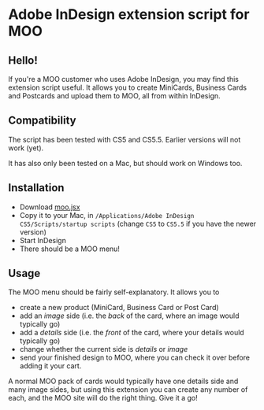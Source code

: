 # Adobe InDesign extension script for MOO

## Hello!

If you're a MOO customer who uses Adobe InDesign, you may find this
extension script useful. It allows you to create MiniCards, Business
Cards and Postcards and upload them to MOO, all from within InDesign.

## Compatibility

The script has been tested with CS5 and CS5.5. Earlier versions will
not work (yet).

It has also only been tested on a Mac, but should work on Windows too.

## Installation

* Download [moo.jsx](https://raw.github.com/moodev/moo-indesign/master/moo.jsx)
* Copy it to your Mac, in `/Applications/Adobe InDesign CS5/Scripts/startup scripts` (change `CS5` to `CS5.5` if you have the newer version)
* Start InDesign
* There should be a MOO menu!

## Usage

The MOO menu should be fairly self-explanatory. It allows you to

* create a new product (MiniCard, Business Card or Post Card)
* add an _image_ side (i.e. the _back_ of the card, where an image would typically go)
* add a _details_ side (i.e. the _front_ of the card, where your details would typically go)
* change whether the current side is _details_ or _image_
* send your finished design to MOO, where you can check it over before adding it your cart.

A normal MOO pack of cards would typically have one details side and
many image sides, but using this extension you can create any number
of each, and the MOO site will do the right thing. Give it a go!
